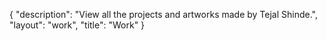 {
  "description": "View all the projects and artworks made by Tejal Shinde.",
  "layout": "work",
  "title": "Work"
}